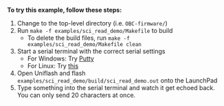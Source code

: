 **To try this example, follow these steps:**

1. Change to the top-level directory (i.e. `OBC-firmware/`)
2. Run `make -f examples/sci_read_demo/Makefile` to build
    - To delete the build files, run `make -f examples/sci_read_demo/Makefile clean`
3. Start a serial terminal with the correct serial settings
    - For Windows: Try [Putty](https://www.putty.org/)
    - For Linux: Try [this](https://www.cyberciti.biz/faq/find-out-linux-serial-ports-with-setserial/)
4. Open Uniflash and flash `examples/sci_read_demo/build/sci_read_demo.out` onto the LaunchPad
5. Type something into the serial terminal and watch it get echoed back. You can only send 20 characters at once.
